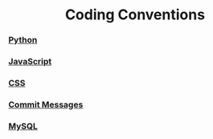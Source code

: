 <h1 align="center">Coding Conventions</h1>

### [Python](https://github.com/retrotechie/rt-coding-conventions/wiki/Python)

### [JavaScript](https://github.com/retrotechie/rt-coding-conventions/wiki/JavaScript)

### [CSS](https://github.com/retrotechie/rt-coding-conventions/wiki/CSS)

### [Commit Messages](https://github.com/retrotechie/rt-coding-conventions/wiki/Commit-Messages)

### [MySQL](https://github.com/retrotechie/rt-coding-conventions/wiki/MySQL)
